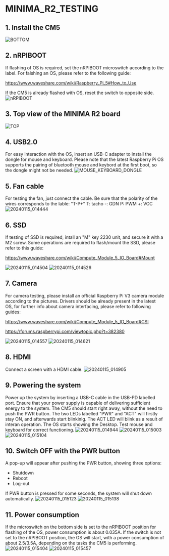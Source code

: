 # MINIMA_R2_TESTING

## 1. Install the CM5
![BOTTOM](https://github.com/user-attachments/assets/60494fc7-2574-42d5-9d8c-7e5b62b9094a)

## 2. nRPIBOOT
If flashing of OS is required, set the nRPIBOOT microswitch according to the label.
For falshing an OS, please refer to the following guide:

https://www.waveshare.com/wiki/Raspberry_Pi_5#How_to_Use

If the CM5 is already flashed with OS, reset the switch to opposite side.
![nRPIBOOT](https://github.com/user-attachments/assets/4bc92f91-fb2c-4bff-8013-3b35c0da66d9)

## 3. Top view of the MINIMA R2 board
![TOP](https://github.com/user-attachments/assets/51ba81de-5662-43ef-aea4-b668e7ca048b)

## 4. USB2.0
For easy interaction with the OS, insert an USB-C adapter to install the dongle for mouse and keyboard.
Please note that the latest Raspberry Pi OS supports the pairing of bluetooth mouse and keybord at the first boot, so the dongle might not be needed.
![MOUSE_KEYBOARD_DONGLE](https://github.com/user-attachments/assets/29881437-bda7-46c8-a738-f751389eb756)

## 5. Fan cable
For testing the fan, just connect the cable. Be sure that the polarity of the wires corresponds to the lable:
"T-P+"
T: tacho
-: GDN
P: PWM
+: VCC
![20240115_014444](https://github.com/user-attachments/assets/302a785b-1fc1-422d-ab77-5817c00dd633)

## 6. SSD
If testing of SSD is required, intall an "M" key 2230 unit, and secure it with a M2 screw.
Some operations are required to flash/mount the SSD, please refer to this guide:

https://www.waveshare.com/wiki/Compute_Module_5_IO_Board#Mount

![20240115_014504](https://github.com/user-attachments/assets/bf5a809a-c4e0-4cfe-a8ca-1d0c2c703480)
![20240115_014526](https://github.com/user-attachments/assets/4e64c892-0fde-4393-a0d0-baf07d4e1b57)

## 7. Camera
For camera testing, please install an official Raspberry Pi V3 camera module according to the pictures.
Drivers should be already present in the latest OS, for further info about camera interfacing, please refer to following guides:

https://www.waveshare.com/wiki/Compute_Module_5_IO_Board#CSI

https://forums.raspberrypi.com/viewtopic.php?t=382380

![20240115_014557](https://github.com/user-attachments/assets/48e39da2-a4b6-4b17-b0a0-8727243eebf9)
![20240115_014621](https://github.com/user-attachments/assets/aeeb97bc-b582-4d8e-aa3b-7c9c50eee080)

## 8. HDMI
Connect a screen with a HDMI cable.
![20240115_014905](https://github.com/user-attachments/assets/0a3b81ee-099c-4183-80b2-28e03589295a)

## 9. Powering the system
Power up the system by inserting a USB-C cable in the USB-PD labelled port. Ensure that your power supply is capable of delivering sufficient energy to the system.
The CM5 should start right away, without the need to push the PWR button. The two LEDs labelled "PWR" and "ACT" will firstly stay ON, and afterwards start blinkinig. The ACT LED will blink as a result of interan operation.
The OS starts showing the Desktop. Test mouse and keyboard for correct functioning.
![20240115_014944](https://github.com/user-attachments/assets/583baedc-8a3b-42cd-b3a5-399fc5a99975)
![20240115_015003](https://github.com/user-attachments/assets/916d0214-3095-48e6-a1af-0a7429a659b2)
![20240115_015104](https://github.com/user-attachments/assets/e1a9bf88-d843-4ade-b0bb-9a779284d80a)

## 10. Switch OFF with the PWR button
A pop-up will appear after pushing the PWR button, showing three options:

- Shutdown
- Reboot
- Log-out

If PWR button is pressed for some seconds, the system will shut down automatically.
![20240115_015123](https://github.com/user-attachments/assets/ca0b70e2-a3dd-4f83-ba0d-8b24d386f9ff)
![20240115_015138](https://github.com/user-attachments/assets/743f5190-cf4d-4ad1-a92e-8d4dae48b2f0)

## 11. Power consumption
If the microswitch on the bottom side is set to the nRPIBOOT position for flashing of the OS, power consumption is about 0.035A.
If the switch is not set to the nRPIBOOT position, the OS will start, with a power consumption of about 2.5/3.5A, depending on the tasks the CM5 is performing.
![20240115_015404](https://github.com/user-attachments/assets/4edc339b-6c62-4442-9904-15058cbdf34d)
![20240115_015457](https://github.com/user-attachments/assets/3c87073c-5437-4204-b376-1ad07c62f4ee)
